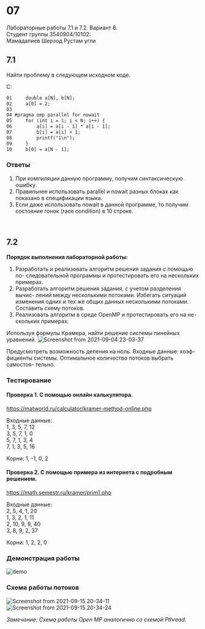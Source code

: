 # 07
Лабораторные работы 7.1 и 7.2. Вариант 8.<br>
Студент группы 3540904/10102:<br>
Мамадалиев Шерзод Рустам угли

## 7.1
Найти проблему в следующем исходном коде.

C:
```txt
01     double a[N], b[N];
02     a[0] = 2;
03
04 #pragma omp parallel for nowait
05     for (int i = 1; i < N; i++) {
06         a[i] = a[i - 1] * a[i - 1];
07         b[i] = a[i] + 1;
08         printf("1\n");
09     }
10     b[0] = a[N - 1];
```

### Ответы
1. При компиляции данную программу, получим синтаксическую ошибку.
2. Правильнее использовать parallel и nowait разных блоках как показано в спецификации языка.
3. Если даже использовать nowait в данной программе, то получим состояние гонок (race condition) в 10 строке.
<br>

## 7.2
**Порядок выполнения лабораторной работы:**
1. Разработать и реализовать алгоритм решения задания с помощью по-
следовательной программы и протестировать его на нескольких примерах.
2. Разработать алгоритм решения задания, с учетом разделения вычис-
лений между несколькими потоками. Избегать ситуаций изменения одних и
тех же общих данных несколькими потоками. Составить схему потоков.
3. Реализовать алгоритм в среде OpenMP и протестировать его на не-
скольких примерах.

Используя формулы Крамера, найти решение системы линейных
уравнений.
![Screenshot from 2021-09-04 23-03-37](https://user-images.githubusercontent.com/32206555/133014569-885eac2f-fffa-4cb7-876e-b88ba3e4f90c.png)

Предусмотреть возможность деления на ноль. Входные данные: коэф-
фициенты системы. Оптимальное количество потоков выбрать самостоя-
тельно.

### Тестирование
#### Проверка 1. С помощью онлайн калькулятора.
https://matworld.ru/calculator/kramer-method-online.php

Входные данные:<br>
1, 3, 5, 7, 12<br>
3, 5, 7, 1, 0<br>
5, 7, 1, 3, 4<br>
7, 1, 3, 5, 16<br>

Корни: 1, -1, 0, 2<br>

#### Проверка 2. С помощью примера из интернета с подробным решением.
https://math.semestr.ru/kramer/prim1.php

Входные данные:<br>
2, 5, 4, 1, 20<br>
1, 3, 2, 1, 11<br>
2, 10, 9, 9, 40<br>
3, 8, 9, 2, 37<br>

Корни: 1, 2, 2, 0

### Демонстрация работы
![demo](https://user-images.githubusercontent.com/32206555/133344715-12d70a42-20d9-4d5e-b6f5-156d8ff80471.png)

### Схема работы потоков
![Screenshot from 2021-09-15 20-34-11](https://user-images.githubusercontent.com/32206555/133481860-8d6629cf-fbe4-4d5d-a581-2abad86ec7cb.png)
![Screenshot from 2021-09-15 20-34-24](https://user-images.githubusercontent.com/32206555/133481868-676b842b-d63b-4fc1-af16-afc1726ac71b.png)

*Замечание: Схема работы Open MP аналогично со схемой Pthread.*
<!-- ![Screenshot from 2021-09-15 20-37-40](https://user-images.githubusercontent.com/32206555/133482331-19e4b822-9ff1-4df6-9b2d-e2758af9dc04.png) -->
